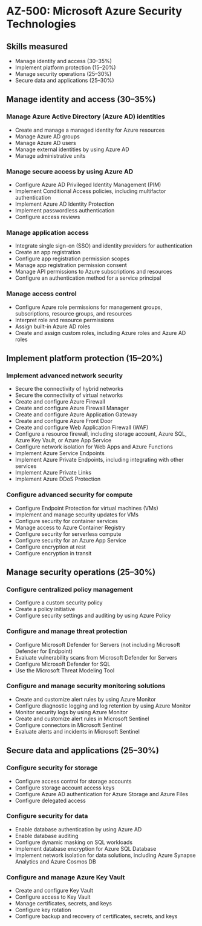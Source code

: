 # AZ-500: Microsoft Azure Security Technologies

## Skills measured
- Manage identity and access (30–35%)
- Implement platform protection (15–20%)
- Manage security operations (25–30%)
- Secure data and applications (25–30%)

## Manage identity and access (30–35%)
### Manage Azure Active Directory (Azure AD) identities
- Create and manage a managed identity for Azure resources
- Manage Azure AD groups
- Manage Azure AD users
- Manage external identities by using Azure AD
- Manage administrative units

### Manage secure access by using Azure AD
- Configure Azure AD Privileged Identity Management (PIM)
- Implement Conditional Access policies, including multifactor authentication
- Implement Azure AD Identity Protection
- Implement passwordless authentication
- Configure access reviews

### Manage application access
- Integrate single sign-on (SSO) and identity providers for authentication
- Create an app registration
- Configure app registration permission scopes
- Manage app registration permission consent
- Manage API permissions to Azure subscriptions and resources
- Configure an authentication method for a service principal

### Manage access control
- Configure Azure role permissions for management groups, subscriptions, resource groups, and resources
- Interpret role and resource permissions
- Assign built-in Azure AD roles
- Create and assign custom roles, including Azure roles and Azure AD roles

## Implement platform protection (15–20%)
### Implement advanced network security
- Secure the connectivity of hybrid networks
- Secure the connectivity of virtual networks
- Create and configure Azure Firewall 
- Create and configure Azure Firewall Manager
- Create and configure Azure Application Gateway
- Create and configure Azure Front Door
- Create and configure Web Application Firewall (WAF) 
- Configure a resource firewall, including storage account, Azure SQL, Azure Key Vault, or Azure App Service
- Configure network isolation for Web Apps and Azure Functions
- Implement Azure Service Endpoints 
- Implement Azure Private Endpoints, including integrating with other services
- Implement Azure Private Links
- Implement Azure DDoS Protection

### Configure advanced security for compute
- Configure Endpoint Protection for virtual machines (VMs) 
- Implement and manage security updates for VMs
- Configure security for container services
- Manage access to Azure Container Registry
- Configure security for serverless compute
- Configure security for an Azure App Service
- Configure encryption at rest
- Configure encryption in transit

## Manage security operations (25–30%)
### Configure centralized policy management
- Configure a custom security policy
- Create a policy initiative
- Configure security settings and auditing by using Azure Policy

### Configure and manage threat protection
- Configure Microsoft Defender for Servers (not including Microsoft Defender for Endpoint)
- Evaluate vulnerability scans from Microsoft Defender for Servers
- Configure Microsoft Defender for SQL
- Use the Microsoft Threat Modeling Tool 

### Configure and manage security monitoring solutions
- Create and customize alert rules by using Azure Monitor
- Configure diagnostic logging and log retention by using Azure Monitor
- Monitor security logs by using Azure Monitor
- Create and customize alert rules in Microsoft Sentinel
- Configure connectors in Microsoft Sentinel
- Evaluate alerts and incidents in Microsoft Sentinel

## Secure data and applications (25–30%)
### Configure security for storage
- Configure access control for storage accounts
- Configure storage account access keys
- Configure Azure AD authentication for Azure Storage and Azure Files
- Configure delegated access

### Configure security for data
- Enable database authentication by using Azure AD
- Enable database auditing
- Configure dynamic masking on SQL workloads
- Implement database encryption for Azure SQL Database
- Implement network isolation for data solutions, including Azure Synapse Analytics and Azure Cosmos DB

### Configure and manage Azure Key Vault
- Create and configure Key Vault
- Configure access to Key Vault
- Manage certificates, secrets, and keys
- Configure key rotation
- Configure backup and recovery of certificates, secrets, and keys
